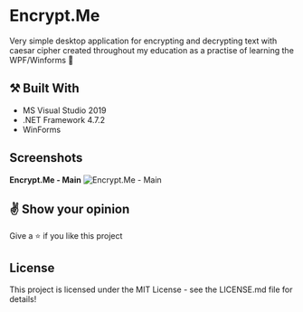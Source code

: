 # Encrypt.Me

Very simple desktop application for encrypting and decrypting text with caesar cipher created throughout my education as a practise of learning the WPF/Winforms :dart:

## :hammer_and_pick: **Built With**

- MS Visual Studio 2019
- .NET Framework 4.7.2
- WinForms

## **Screenshots**
**Encrypt.Me - Main**
![Encrypt.Me - Main](https://imgur.com/QLixeCj.png)

## :v: **Show your opinion**

Give a :star: if you like this project


## **License**
This project is licensed under the MIT License - see the LICENSE.md file for details!
